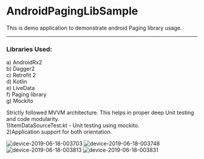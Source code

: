# AndroidPagingLibSample
This is demo application to demonstrate android Paging library usage.

---
### Libraries Used:
a) AndroidRx2</br> 
b) Dagger2</br>
c) Retrofit 2</br>
d) Kotlin</br>
e) LiveData</br>
f) Paging library</br>
g) Mockito</br>

Strictly followed MVVM architecture. This helps in proper deep Unit testing and code modularity.</br>
1)ItemDataSourceTest.kt -  Unit testing using mockito.</br>
2)Application support for both orientation.</br>

![device-2019-06-18-003703](https://user-images.githubusercontent.com/5441853/59621350-b2da0a80-9161-11e9-80e4-ad040ebc7cdc.png)
![device-2019-06-18-003748](https://user-images.githubusercontent.com/5441853/59621351-b2da0a80-9161-11e9-8983-1749f38a3ffe.png)
![device-2019-06-18-003813](https://user-images.githubusercontent.com/5441853/59621352-b372a100-9161-11e9-9f28-3be71fd5632e.png)
![device-2019-06-18-003831](https://user-images.githubusercontent.com/5441853/59621354-b372a100-9161-11e9-8883-1dffcd01604f.png)
